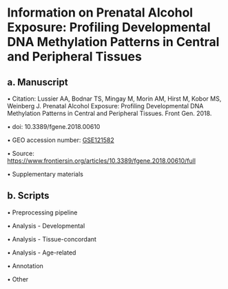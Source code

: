 # Information on Prenatal Alcohol Exposure: Profiling Developmental DNA Methylation Patterns in Central and Peripheral Tissues

## a. Manuscript
  • Citation: Lussier AA, Bodnar TS, Mingay M, Morin AM, Hirst M, Kobor MS, Weinberg J. Prenatal Alcohol Exposure: Profiling Developmental DNA Methylation Patterns in Central and Peripheral Tissues. Front Gen. 2018.
  
  • doi: 10.3389/fgene.2018.00610
  
  • GEO accession number: [GSE121582](https://www.ncbi.nlm.nih.gov/geo/query/acc.cgi?acc=GSE121582)
  
  • Source: https://www.frontiersin.org/articles/10.3389/fgene.2018.00610/full

  • Supplementary materials

## b. Scripts
  • Preprocessing pipeline
    
  • Analysis - Developmental
    
  • Analysis - Tissue-concordant
    
  • Analysis - Age-related
    
  • Annotation 
    
  • Other
